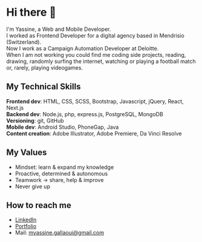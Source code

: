 # Hi there 👋

I'm Yassine, a Web and Mobile Developer.  
I worked as Frontend Developer for a digital agency based in Mendrisio (Switzerland).  
Now I work as a Campaign Automation Developer at Deloitte.  
When I am not working you could find me coding side projects, reading, drawing, randomly surfing the internet, watching or playing a football match or, rarely, playing videogames.  


## My Technical Skills
**Frontend dev**: HTML, CSS, SCSS, Bootstrap, Javascript, jQuery, React, Next.js  
**Backend dev**: Node.js, php, express.js, PostgreSQL, MongoDB  
**Versioning**: git, GitHub  
**Mobile dev**: Android Studio, PhoneGap, Java  
**Content creation**: Adobe Illustrator, Adobe Premiere, Da Vinci Resolve  

## My Values

* Mindset: learn & expand my knowledge
* Proactive, determined & autonomous
* Teamwork -> share, help & improve
* Never give up


## How to reach me


* [LinkedIn](https://www.linkedin.com/in/mohamed-yassine-gallaoui/)
* [Portfolio](https://www.yassinegallaoui.info)
* Mail: myassine.gallaoui@gmail.com
